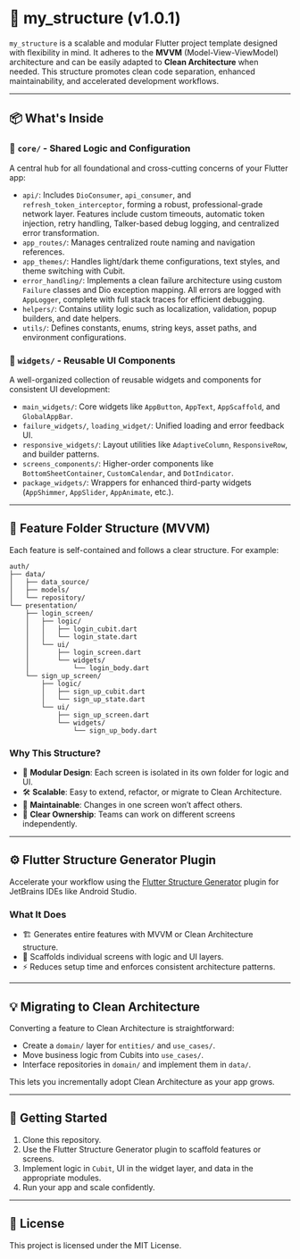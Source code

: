 # 🧱 my_structure (v1.0.1)

`my_structure` is a scalable and modular Flutter project template designed with flexibility in mind. It adheres to the **MVVM** (Model-View-ViewModel) architecture and can be easily adapted to **Clean Architecture** when needed. This structure promotes clean code separation, enhanced maintainability, and accelerated development workflows.

---

## 📦 What's Inside

### 🔧 `core/` - Shared Logic and Configuration

A central hub for all foundational and cross-cutting concerns of your Flutter app:

- `api/`: Includes `DioConsumer`, `api_consumer`, and `refresh_token_interceptor`, forming a robust, professional-grade network layer. Features include custom timeouts, automatic token injection, retry handling, Talker-based debug logging, and centralized error transformation.
- `app_routes/`: Manages centralized route naming and navigation references.
- `app_themes/`: Handles light/dark theme configurations, text styles, and theme switching with Cubit.
- `error_handling/`: Implements a clean failure architecture using custom `Failure` classes and Dio exception mapping. All errors are logged with `AppLogger`, complete with full stack traces for efficient debugging.
- `helpers/`: Contains utility logic such as localization, validation, popup builders, and date helpers.
- `utils/`: Defines constants, enums, string keys, asset paths, and environment configurations.

### 🧱 `widgets/` - Reusable UI Components

A well-organized collection of reusable widgets and components for consistent UI development:

- `main_widgets/`: Core widgets like `AppButton`, `AppText`, `AppScaffold`, and `GlobalAppBar`.
- `failure_widgets/`, `loading_widget/`: Unified loading and error feedback UI.
- `responsive_widgets/`: Layout utilities like `AdaptiveColumn`, `ResponsiveRow`, and builder patterns.
- `screens_components/`: Higher-order components like `BottomSheetContainer`, `CustomCalendar`, and `DotIndicator`.
- `package_widgets/`: Wrappers for enhanced third-party widgets (`AppShimmer`, `AppSlider`, `AppAnimate`, etc.).

---

## 📁 Feature Folder Structure (MVVM)

Each feature is self-contained and follows a clear structure. For example:

```
auth/
├── data/
│   ├── data_source/
│   ├── models/
│   └── repository/
└── presentation/
    ├── login_screen/
    │   ├── logic/
    │   │   ├── login_cubit.dart
    │   │   └── login_state.dart
    │   └── ui/
    │       ├── login_screen.dart
    │       └── widgets/
    │           └── login_body.dart
    └── sign_up_screen/
        ├── logic/
        │   ├── sign_up_cubit.dart
        │   └── sign_up_state.dart
        └── ui/
            ├── sign_up_screen.dart
            └── widgets/
                └── sign_up_body.dart
```

### Why This Structure?

- 🧩 **Modular Design**: Each screen is isolated in its own folder for logic and UI.
- 🛠️ **Scalable**: Easy to extend, refactor, or migrate to Clean Architecture.
- 🔄 **Maintainable**: Changes in one screen won’t affect others.
- 🧠 **Clear Ownership**: Teams can work on different screens independently.

---

## ⚙️ Flutter Structure Generator Plugin

Accelerate your workflow using the [Flutter Structure Generator](https://plugins.jetbrains.com/plugin/24854-flutter-structure-generator?noRedirect=true) plugin for JetBrains IDEs like Android Studio.

### What It Does

- 🏗️ Generates entire features with MVVM or Clean Architecture structure.
- 🧱 Scaffolds individual screens with logic and UI layers.
- ⚡ Reduces setup time and enforces consistent architecture patterns.

---

## 💡 Migrating to Clean Architecture

Converting a feature to Clean Architecture is straightforward:

- Create a `domain/` layer for `entities/` and `use_cases/`.
- Move business logic from Cubits into `use_cases/`.
- Interface repositories in `domain/` and implement them in `data/`.

This lets you incrementally adopt Clean Architecture as your app grows.

---

## 🚀 Getting Started

1. Clone this repository.
2. Use the Flutter Structure Generator plugin to scaffold features or screens.
3. Implement logic in `Cubit`, UI in the widget layer, and data in the appropriate modules.
4. Run your app and scale confidently.

---

## 📄 License

This project is licensed under the MIT License.